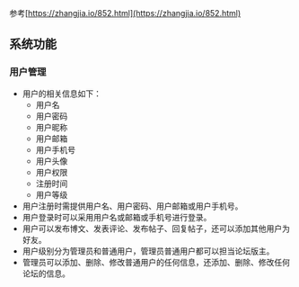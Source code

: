 参考[https://zhangjia.io/852.html](https://zhangjia.io/852.html)
## 系统功能
### 用户管理
-   用户的相关信息如下：
	- 用户名
	- 用户密码
	- 用户昵称
	- 用户邮箱
	- 用户手机号
	- 用户头像
	- 用户权限
	- 注册时间
	- 用户等级
-   用户注册时需提供用户名、用户密码、用户邮箱或用户手机号。
-   用户登录时可以采用用户名或邮箱或手机号进行登录。
-   用户可以发布博文、发表评论、发布帖子、回复帖子，还可以添加其他用户为好友。
-   用户级别分为管理员和普通用户，管理员普通用户都可以担当论坛版主。
-   管理员可以添加、删除、修改普通用户的任何信息，还添加、删除、修改任何论坛的信息。


<!--stackedit_data:
eyJoaXN0b3J5IjpbLTIxMjA3NTEwMzAsLTkzMTQ2NTEzMSwzOT
c2NDI3NTRdfQ==
-->
